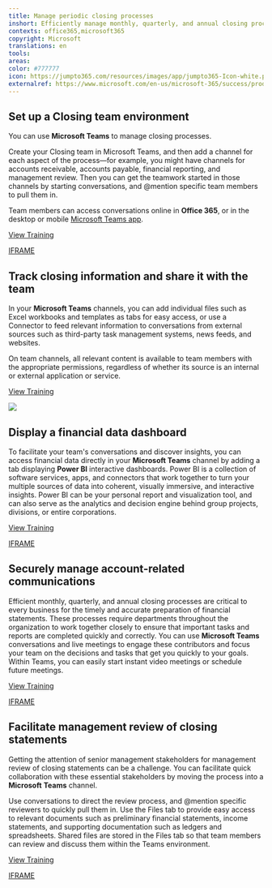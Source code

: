 ```yaml
---
title: Manage periodic closing processes
inshort: Efficiently manage monthly, quarterly, and annual closing processes by bringing your team together in a mobile-friendly chat-based workspace that empowers team members to move quickly from chats to content and tasks, with context, continuity, and transparency among the entire team.
contexts: office365,microsoft365
copyright: Microsoft
translations: en
tools: 
areas: 
color: #777777
icon: https://jumpto365.com/resources/images/app/jumpto365-Icon-white.png
externalref: https://www.microsoft.com/en-us/microsoft-365/success/productivitylibrary/manage-periodic-closing-processes
---
```


## Set up a Closing team environment

You can use **Microsoft Teams** to manage closing processes.

Create your Closing team in Microsoft Teams, and then add a channel for each aspect of the process—for example, you might have channels for accounts receivable, accounts payable, financial reporting, and management review. Then you can get the teamwork started in those channels by starting conversations, and @mention specific team members to pull them in.

Team members can access conversations online in **Office 365**, or in the desktop or mobile [Microsoft Teams app](https://teams.microsoft.com/downloads "Microsoft Teams app").

[View Training](https://support.office.com/article/Microsoft-Teams-Quick-Start-422bf3aa-9ae8-46f1-83a2-e65720e1a34d)

[IFRAME](https://www.microsoft.com/en-us/videoplayer/embed/RE1US09)

## Track closing information and share it with the team

In your **Microsoft Teams** channels, you can add individual files such as Excel workbooks and templates as tabs for easy access, or use a Connector to feed relevant information to conversations from external sources such as third-party task management systems, news feeds, and websites.

On team channels, all relevant content is available to team members with the appropriate permissions, regardless of whether its source is an internal or external application or service.

[View Training](https://support.office.com/article/Apps-services-and-plugins-in-Microsoft-Teams-cc1fba57-9900-4634-8306-2360a40c665b)

![](http://img-prod-cms-rt-microsoft-com.akamaized.net/cms/api/am/imageFileData/RE1YrxF?ver=6585)

## Display a financial data dashboard

To facilitate your team's conversations and discover insights, you can access financial data directly in your **Microsoft Teams** channel by adding a tab displaying **Power BI** interactive dashboards. Power BI is a collection of software services, apps, and connectors that work together to turn your multiple sources of data into coherent, visually immersive, and interactive insights. Power BI can be your personal report and visualization tool, and can also serve as the analytics and decision engine behind group projects, divisions, or entire corporations.

[View Training](https://powerbi.microsoft.com/guided-learning)

[IFRAME](https://www.microsoft.com/en-us/videoplayer/embed/RE1UK8Y)

## Securely manage account-related communications

Efficient monthly, quarterly, and annual closing processes are critical to every business for the timely and accurate preparation of financial statements. These processes require departments throughout the organization to work together closely to ensure that important tasks and reports are completed quickly and correctly. You can use **Microsoft Teams** conversations and live meetings to engage these contributors and focus your team on the decisions and tasks that get you quickly to your goals. Within Teams, you can easily start instant video meetings or schedule future meetings.

[View Training](https://support.office.com/article/Meetings-and-calling-d92432d5-dd0f-4d17-8f69-06096b6b48a8)

[IFRAME](https://www.microsoft.com/en-us/videoplayer/embed/RE1UCnc)

## Facilitate management review of closing statements

Getting the attention of senior management stakeholders for management review of closing statements can be a challenge. You can facilitate quick collaboration with these essential stakeholders by moving the process into a **Microsoft** **Teams** channel.

Use conversations to direct the review process, and @mention specific reviewers to quickly pull them in. Use the Files tab to provide easy access to relevant documents such as preliminary financial statements, income statements, and supporting documentation such as ledgers and spreadsheets. Shared files are stored in the Files tab so that team members can review and discuss them within the Teams environment.

[View Training](https://support.office.com/article/Video-Productive-conversations-99d33aaa-0743-47c6-a476-eb0a24abcb7e)

[IFRAME](https://www.microsoft.com/en-us/videoplayer/embed/RE1UCoT)

